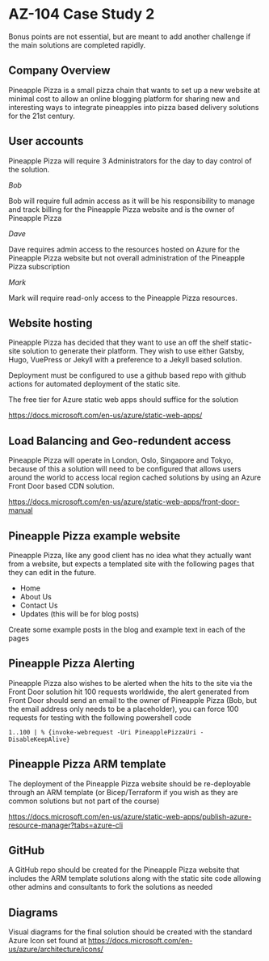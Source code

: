 # AZ-104 Case Study 2

Bonus points are not essential, but are meant to add another challenge if the main solutions are completed rapidly.

## Company Overview

Pineapple Pizza is a small pizza chain that wants to set up a new website at minimal cost to allow an online blogging platform for sharing new and interesting ways to integrate pineapples into pizza based delivery solutions for the 21st century.

## User accounts

Pineapple Pizza will require 3 Administrators for the day to day control of the solution.

*Bob*

Bob will require full admin access as it will be his responsibility to manage and track billing for the Pineapple Pizza website and is the owner of Pineapple Pizza

*Dave*

Dave requires admin access to the resources hosted on Azure for the Pineapple Pizza website but not overall administration of the Pineapple Pizza subscription

*Mark*

Mark will require read-only access to the Pineapple Pizza resources.

## Website hosting

Pineapple Pizza has decided that they want to use an off the shelf static-site solution to generate their platform. They wish to use either Gatsby, Hugo, VuePress or Jekyll with a preference to a Jekyll based solution.

Deployment must be configured to use a github based repo with github actions for automated deployment of the static site.

The free tier for Azure static web apps should suffice for the solution

https://docs.microsoft.com/en-us/azure/static-web-apps/

## Load Balancing and Geo-redundent access

Pineapple Pizza will operate in London, Oslo, Singapore and Tokyo, because of this a solution will need to be configured that allows users around the world to access local region cached solutions by using  an Azure Front Door based CDN solution.

https://docs.microsoft.com/en-us/azure/static-web-apps/front-door-manual

## Pineapple Pizza example website

Pineapple Pizza, like any good client has no idea what they actually want from a website, but expects a templated site with the following pages that they can edit in the future.

- Home
- About Us
- Contact Us
- Updates (this will be for blog posts)

Create some example posts in the blog and example text in each of the pages 

## Pineapple Pizza Alerting

Pineapple Pizza also wishes to be alerted when the hits to the site via the Front Door solution hit 100 requests worldwide, the alert generated from Front Door should send an email to the owner of Pineapple Pizza (Bob, but the email address only needs to be a placeholder), you can force 100 requests for testing with the following powershell code

```
1..100 | % {invoke-webrequest -Uri PineapplePizzaUri -DisableKeepAlive}
```

## Pineapple Pizza ARM template

The deployment of the Pineapple Pizza website should be re-deployable through an ARM template (or Bicep/Terraform if you wish as they are common solutions but not part of the course) 

https://docs.microsoft.com/en-us/azure/static-web-apps/publish-azure-resource-manager?tabs=azure-cli

## GitHub

A GitHub repo should be created for the Pineapple Pizza website that includes the ARM template solutions along with the static site code allowing other admins and consultants to fork the solutions as needed

## Diagrams

Visual diagrams for the final solution should be created with the standard Azure Icon set found at https://docs.microsoft.com/en-us/azure/architecture/icons/

